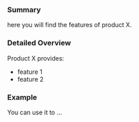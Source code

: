 ### Summary
here you will find the features of product X. 

### Detailed Overview
Product X provides:
- feature 1
- feature 2
### Example
You can use it to ... 